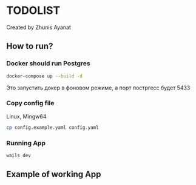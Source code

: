 # TODOLIST

Created by Zhunis Ayanat

## How to run?

### Docker should run Postgres

```bash
docker-compose up --build -d
```
Это запустить докер в фоновом режиме, а порт постргесс будет 5433

### Copy config file

Linux, Mingw64
```bash
cp config.example.yaml config.yaml
```

### Running App

```bash
wails dev
```

## Example of working App

<img src="">
